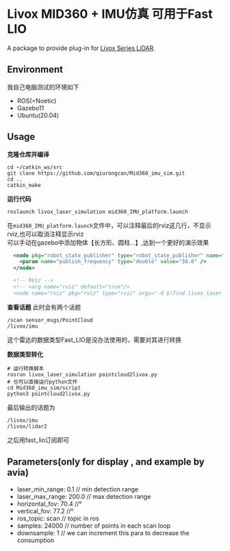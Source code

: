 # Livox MID360 + IMU仿真 可用于Fast LIO
A package to provide plug-in for [Livox Series LiDAR](https://www.livoxtech.com).

## Environment
我自己电脑测试的环境如下
- ROS(=Noetic)
- Gazebo11
- Ubuntu(20.04)

## Usage

**克隆仓库并编译**
```shell
cd ~/catkin_ws/src
git clone https://github.com/qiurongcan/Mid360_imu_sim.git
cd ..
catkin_make
```

**运行代码**
```shell
roslaunch livox_laser_simulation mid360_IMU_platform.launch
```
在`mid360_IMU_platform.launch`文件中，可以注释最后的rviz这几行，不显示rviz,也可以取消注释显示rviz  
可以手动在gazebo中添加物体【长方形、圆柱...】,达到一个更好的演示效果
```xml
  <node pkg="robot_state_publisher" type="robot_state_publisher" name="robot_state_publisher">
    <param name="publish_frequency" type="double" value="30.0" />
  </node>

  <!-- RViz -->
  <!-- <arg name="rviz" default="true"/>
  <node name="rviz" pkg="rviz" type="rviz" args="-d $(find livox_laser_simulation)/rviz/livox_simulation.rviz"/> -->

```
**查看话题**
此时会有两个话题
```shell
/scan sensor_msgs/PointCloud
/livox/imu
```
这个雷达的数据类型Fast_LIO是没办法使用的，需要对其进行转换

**数据类型转化**
```shell
# 运行转换脚本
rosrun livox_laser_simulation pointcloud2livox.py
# 也可以直接运行python文件
cd Mid360_imu_sim/script
python3 pointcloud2livox.py
```
最后输出的话题为
```shell
/livox/imu
/livox/lidar2
```
之后用fast_lio订阅即可

## Parameters(only for display , and example by avia)

- laser_min_range: 0.1  // min detection range
- laser_max_range: 200.0  // max detection range
- horizontal_fov: 70.4   //°
- vertical_fov: 77.2    //°
- ros_topic: scan // topic in ros
- samples: 24000  // number of points in each scan loop
- downsample: 1 // we can increment this para to decrease the consumption

